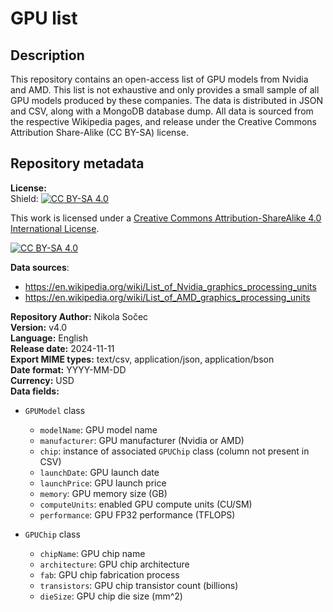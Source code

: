 # GPU list

## Description
This repository contains an open-access list of GPU models from Nvidia and AMD. This list is not exhaustive and only
provides a small sample of all GPU models produced by these companies. The data is distributed in JSON and CSV,
along with a MongoDB database dump. All data is sourced from the respective Wikipedia pages, and release under the
Creative Commons Attribution Share-Alike (CC BY-SA) license.

## Repository metadata
**License:**  
Shield: [![CC BY-SA 4.0][cc-by-sa-shield]][cc-by-sa]

This work is licensed under a
[Creative Commons Attribution-ShareAlike 4.0 International License][cc-by-sa].

[![CC BY-SA 4.0][cc-by-sa-image]][cc-by-sa]

[cc-by-sa]: http://creativecommons.org/licenses/by-sa/4.0/
[cc-by-sa-image]: https://licensebuttons.net/l/by-sa/4.0/88x31.png
[cc-by-sa-shield]: https://img.shields.io/badge/License-CC%20BY--SA%204.0-lightgrey.svg

**Data sources**:
- https://en.wikipedia.org/wiki/List_of_Nvidia_graphics_processing_units
- https://en.wikipedia.org/wiki/List_of_AMD_graphics_processing_units

**Repository Author:** Nikola Sočec  
**Version:** v4.0  
**Language:** English  
**Release date:** 2024-11-11  
**Export MIME types:** text/csv, application/json, application/bson  
**Date format:** YYYY-MM-DD  
**Currency:** USD  
**Data fields:**
- `GPUModel` class 
  - `modelName`: GPU model name
  - `manufacturer`: GPU manufacturer (Nvidia or AMD)
  - `chip`: instance of associated `GPUChip` class (column not present in CSV)
  - `launchDate`: GPU launch date
  - `launchPrice`: GPU launch price
  - `memory`: GPU memory size (GB)
  - `computeUnits`: enabled GPU compute units (CU/SM)
  - `performance`: GPU FP32 performance (TFLOPS)
  
- `GPUChip` class 
  - `chipName`: GPU chip name
  - `architecture`: GPU chip architecture
  - `fab`: GPU chip fabrication process
  - `transistors`: GPU chip transistor count (billions)
  - `dieSize`: GPU chip die size (mm^2)
